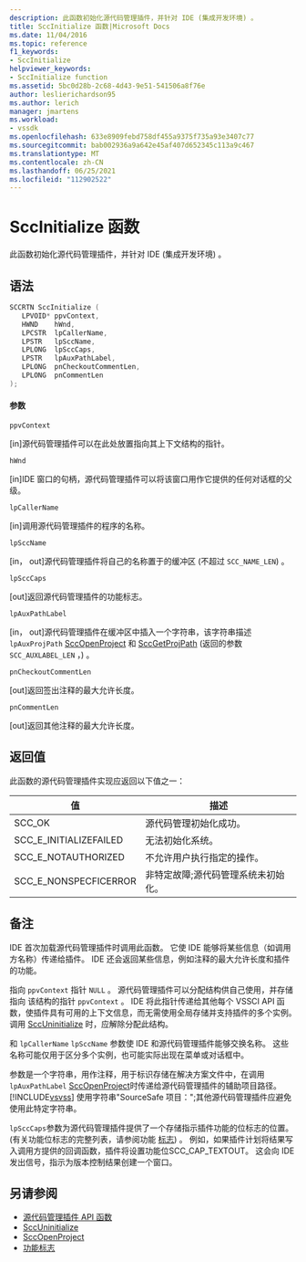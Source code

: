 ```yaml
---
description: 此函数初始化源代码管理插件，并针对 IDE (集成开发环境) 。
title: SccInitialize 函数|Microsoft Docs
ms.date: 11/04/2016
ms.topic: reference
f1_keywords:
- SccInitialize
helpviewer_keywords:
- SccInitialize function
ms.assetid: 5bc0d28b-2c68-4d43-9e51-541506a8f76e
author: leslierichardson95
ms.author: lerich
manager: jmartens
ms.workload:
- vssdk
ms.openlocfilehash: 633e8909febd758df455a9375f735a93e3407c77
ms.sourcegitcommit: bab002936a9a642e45af407d652345c113a9c467
ms.translationtype: MT
ms.contentlocale: zh-CN
ms.lasthandoff: 06/25/2021
ms.locfileid: "112902522"
---
```

# <a name="sccinitialize-function"></a>SccInitialize 函数
此函数初始化源代码管理插件，并针对 IDE (集成开发环境) 。

## <a name="syntax"></a>语法

```cpp
SCCRTN SccInitialize (
   LPVOID* ppvContext,
   HWND    hWnd,
   LPCSTR  lpCallerName,
   LPSTR   lpSccName,
   LPLONG  lpSccCaps,
   LPSTR   lpAuxPathLabel,
   LPLONG  pnCheckoutCommentLen,
   LPLONG  pnCommentLen
);
```

#### <a name="parameters"></a>参数
 `ppvContext`

[in]源代码管理插件可以在此处放置指向其上下文结构的指针。

 `hWnd`

[in]IDE 窗口的句柄，源代码管理插件可以将该窗口用作它提供的任何对话框的父级。

 `lpCallerName`

[in]调用源代码管理插件的程序的名称。

 `lpSccName`

[in， out]源代码管理插件将自己的名称置于的缓冲区 (不超过 `SCC_NAME_LEN`) 。

 `lpSccCaps`

[out]返回源代码管理插件的功能标志。

 `lpAuxPathLabel`

[in， out]源代码管理插件在缓冲区中插入一个字符串，该字符串描述 `lpAuxProjPath` [SccOpenProject](../extensibility/sccopenproject-function.md) 和 [SccGetProjPath](../extensibility/sccgetprojpath-function.md) (返回的参数 `SCC_AUXLABEL_LEN` ，) 。

 `pnCheckoutCommentLen`

[out]返回签出注释的最大允许长度。

 `pnCommentLen`

[out]返回其他注释的最大允许长度。

## <a name="return-value"></a>返回值
 此函数的源代码管理插件实现应返回以下值之一：

|值|描述|
|-----------|-----------------|
|SCC_OK|源代码管理初始化成功。|
|SCC_E_INITIALIZEFAILED|无法初始化系统。|
|SCC_E_NOTAUTHORIZED|不允许用户执行指定的操作。|
|SCC_E_NONSPECFICERROR|非特定故障;源代码管理系统未初始化。|

## <a name="remarks"></a>备注
 IDE 首次加载源代码管理插件时调用此函数。 它使 IDE 能够将某些信息（如调用方名称）传递给插件。 IDE 还会返回某些信息，例如注释的最大允许长度和插件的功能。

 指向 `ppvContext` 指针 `NULL` 。 源代码管理插件可以分配结构供自己使用，并存储指向 该结构的指针 `ppvContext` 。 IDE 将此指针传递给其他每个 VSSCI API 函数，使插件具有可用的上下文信息，而无需使用全局存储并支持插件的多个实例。 调用 [SccUninitialize](../extensibility/sccuninitialize-function.md) 时，应解除分配此结构。

 和 `lpCallerName` `lpSccName` 参数使 IDE 和源代码管理插件能够交换名称。 这些名称可能仅用于区分多个实例，也可能实际出现在菜单或对话框中。

 参数是一个字符串，用作注释，用于标识存储在解决方案文件中，在调用 `lpAuxPathLabel` [SccOpenProject](../extensibility/sccopenproject-function.md)时传递给源代码管理插件的辅助项目路径。 [!INCLUDE[vsvss](../extensibility/includes/vsvss_md.md)] 使用字符串"SourceSafe 项目：";其他源代码管理插件应避免使用此特定字符串。

 `lpSccCaps`参数为源代码管理插件提供了一个存储指示插件功能的位标志的位置。  (有关功能位标志的完整列表，请参阅功能 [标志](../extensibility/capability-flags.md)) 。 例如，如果插件计划将结果写入调用方提供的回调函数，插件将设置功能位SCC_CAP_TEXTOUT。 这会向 IDE 发出信号，指示为版本控制结果创建一个窗口。

## <a name="see-also"></a>另请参阅
- [源代码管理插件 API 函数](../extensibility/source-control-plug-in-api-functions.md)
- [SccUninitialize](../extensibility/sccuninitialize-function.md)
- [SccOpenProject](../extensibility/sccopenproject-function.md)
- [功能标志](../extensibility/capability-flags.md)
